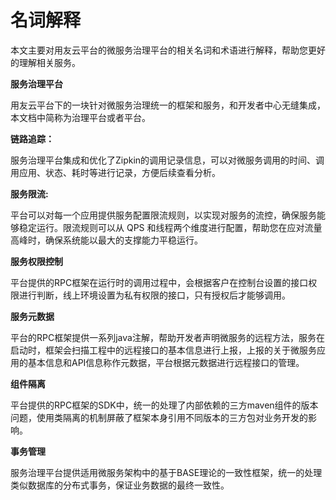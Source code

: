 # 名词解释

本文主要对用友云平台的微服务治理平台的相关名词和术语进行解释，帮助您更好的理解相关服务。

**服务治理平台**

用友云平台下的一块针对微服务治理统一的框架和服务，和开发者中心无缝集成，本文档中简称为治理平台或者平台。

**链路追踪：**

服务治理平台集成和优化了Zipkin的调用记录信息，可以对微服务调用的时间、调用应用、状态、耗时等进行记录，方便后续查看分析。

**服务限流:**

平台可以对每一个应用提供服务配置限流规则，以实现对服务的流控，确保服务能够稳定运行。限流规则可以从 QPS 和线程两个维度进行配置，帮助您在应对流量高峰时，确保系统能以最大的支撑能力平稳运行。

**服务权限控制**

平台提供的RPC框架在运行时的调用过程中，会根据客户在控制台设置的接口权限进行判断，线上环境设置为私有权限的接口，只有授权后才能够调用。

**服务元数据**

平台的RPC框架提供一系列java注解，帮助开发者声明微服务的远程方法，服务在启动时，框架会扫描工程中的远程接口的基本信息进行上报，上报的关于微服务应用的基本信息和API信息称作元数据，平台根据元数据进行远程接口的管理。

**组件隔离**

平台提供的RPC框架的SDK中，统一的处理了内部依赖的三方maven组件的版本问题，使用类隔离的机制屏蔽了框架本身引用不同版本的三方包对业务开发的影响。

**事务管理**

服务治理平台提供适用微服务架构中的基于BASE理论的一致性框架，统一的处理类似数据库的分布式事务，保证业务数据的最终一致性。
